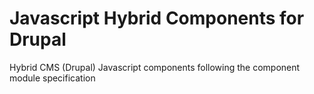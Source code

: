 # Javascript Hybrid Components for Drupal
Hybrid CMS (Drupal) Javascript components following the component module specification

